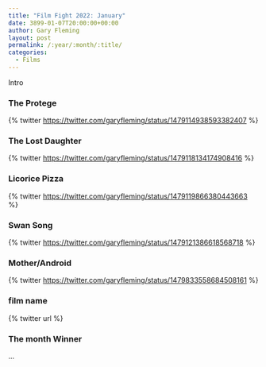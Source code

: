 ```yaml
---
title: "Film Fight 2022: January"
date: 3899-01-07T20:00:00+00:00
author: Gary Fleming
layout: post
permalink: /:year/:month/:title/
categories:
  - Films
---
```


Intro

### The Protege

{% twitter https://twitter.com/garyfleming/status/1479114938593382407 %}

### The Lost Daughter

{% twitter https://twitter.com/garyfleming/status/1479118134174908416 %}

### Licorice Pizza

{% twitter https://twitter.com/garyfleming/status/1479119866380443663 %}

### Swan Song

{% twitter https://twitter.com/garyfleming/status/1479121386618568718 %}

### Mother/Android

{% twitter https://twitter.com/garyfleming/status/1479833558684508161 %}

### film name

{% twitter url %}


### The month Winner

...
